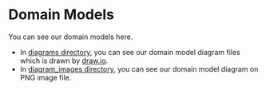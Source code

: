 # Domain Models

You can see our domain models here.  
- In [diagrams directory](https://github.com/2021-caucse-software-engineering/enhanced-library-management/tree/main/docs/DomainModels/diagrams), you can see our domain model diagram files which is drawn by [draw.io](https://app.diagrams.net/).
- In [diagram_images directory](https://github.com/2021-caucse-software-engineering/enhanced-library-management/tree/main/docs/DomainModels/diagram_images), you can see our domain model diagram on PNG image file.
